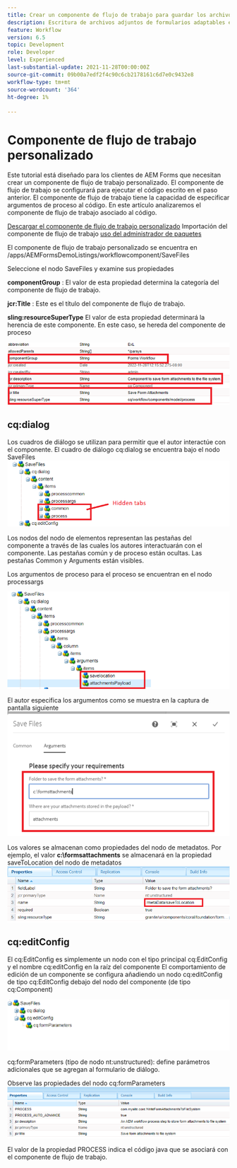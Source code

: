 ```yaml
---
title: Crear un componente de flujo de trabajo para guardar los archivos adjuntos en el sistema de archivos
description: Escritura de archivos adjuntos de formularios adaptables en el sistema de archivos mediante el componente de flujo de trabajo personalizado
feature: Workflow
version: 6.5
topic: Development
role: Developer
level: Experienced
last-substantial-update: 2021-11-28T00:00:00Z
source-git-commit: 09b00a7edf2f4c90c6cb2178161c6d7e0c9432e8
workflow-type: tm+mt
source-wordcount: '364'
ht-degree: 1%

---
```


# Componente de flujo de trabajo personalizado

Este tutorial está diseñado para los clientes de AEM Forms que necesitan crear un componente de flujo de trabajo personalizado. El componente de flujo de trabajo se configurará para ejecutar el código escrito en el paso anterior. El componente de flujo de trabajo tiene la capacidad de especificar argumentos de proceso al código. En este artículo analizaremos el componente de flujo de trabajo asociado al código.


[Descargar el componente de flujo de trabajo personalizado](assets/saveFiles.zip)
Importación del componente de flujo de trabajo [uso del administrador de paquetes](http://localhost:4502/crx/packmgr/index.jsp)

El componente de flujo de trabajo personalizado se encuentra en /apps/AEMFormsDemoListings/workflowcomponent/SaveFiles

Seleccione el nodo SaveFiles y examine sus propiedades

**componentGroup** : El valor de esta propiedad determina la categoría del componente de flujo de trabajo.

**jcr:Title** : Este es el título del componente de flujo de trabajo.

**sling:resourceSuperType** El valor de esta propiedad determinará la herencia de este componente. En este caso, se hereda del componente de proceso


![componentes-propiedades](assets/component-properties1.png)

## cq:dialog

Los cuadros de diálogo se utilizan para permitir que el autor interactúe con el componente. El cuadro de diálogo cq:dialog se encuentra bajo el nodo SaveFiles
![cq-dialog](assets/cq-dialog.png)

Los nodos del nodo de elementos representan las pestañas del componente a través de las cuales los autores interactuarán con el componente. Las pestañas común y de proceso están ocultas. Las pestañas Common y Arguments están visibles.

Los argumentos de proceso para el proceso se encuentran en el nodo processargs

![process-args](assets/process-arguments.png)

El autor especifica los argumentos como se muestra en la captura de pantalla siguiente
![workflow-component](assets/custom-workflow-component.png)

Los valores se almacenan como propiedades del nodo de metadatos. Por ejemplo, el valor **c:\formsattachments** se almacenará en la propiedad saveToLocation del nodo de metadatos
![save-location](assets/save-to-location.png)

## cq:editConfig

El cq:EditConfig es simplemente un nodo con el tipo principal cq:EditConfig y el nombre cq:editConfig en la raíz del componente El comportamiento de edición de un componente se configura añadiendo un nodo cq:editConfig de tipo cq:EditConfig debajo del nodo del componente (de tipo cq:Component)

![edit-config](assets/cq-edit-config.png)

cq:formParameters (tipo de nodo nt:unstructured): define parámetros adicionales que se agregan al formulario de diálogo.


Observe las propiedades del nodo cq:formParameters
![from-parameters-properties](assets/form-parameters-properties.png)

El valor de la propiedad PROCESS indica el código java que se asociará con el componente de flujo de trabajo.






